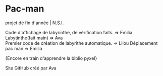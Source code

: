 # Pac-man
projet de fin d'année | N.S.I.

Code d'affichage de labyrinthe, de vérification faits. => Emilia  
Labytinthe(fait main) => Ava  
Premier code de création de labyrithe automatique. => Lilou 
Déplacement pac man => Emilia

{Encore en train d'apprendre la biblio pyxel}


Site GitHub créé par Ava
